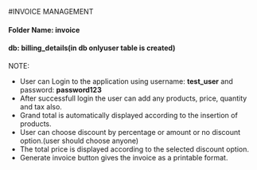 #INVOICE MANAGEMENT
#### Folder Name: invoice

#### db: billing_details(in db onlyuser table is created)
NOTE:
- User can Login to the application using username: **test_user** and
password: **password123**
- After successfull login the user can add any products, price, quantity and tax also.
- Grand total is automatically  displayed according to the insertion of products.
- User can choose discount by percentage or amount or no discount option.(user should choose anyone)
- The total price is displayed according to the selected discount option.
- Generate invoice button gives the invoice as a printable format.

